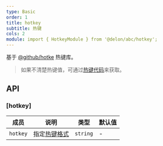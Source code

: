 ```yaml
---
type: Basic
order: 1
title: hotkey
subtitle: 热键
cols: 2
module: import { HotkeyModule } from '@delon/abc/hotkey';
---
```


基于 [@github/hotke](https://github.com/github/hotkey) 热键库。

> 如果不清楚热键值，可通过[热键代码](https://github.github.com/hotkey/hotkey_mapper.html)来获取。

## API

### [hotkey]

| 成员 | 说明 | 类型 | 默认值 | 
|----|----|----|-----|
| `hotkey` | 指定[热键格式](https://github.com/github/hotkey#hotkey-string-format) | `string` | - |
